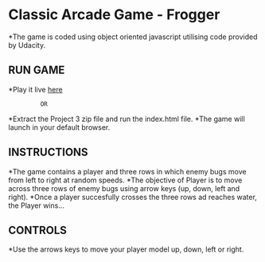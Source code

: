 # Classic Arcade Game - Frogger

*The game is coded using object oriented javascript utilising code provided by Udacity.

## RUN GAME
*Play it live [here](https://vaibhavmanni.github.io/frogger-game/) 
             
             OR
             
*Extract the Project 3 zip file and run the index.html file.
*The game will launch in your default browser.


## INSTRUCTIONS
*The game contains a player and three rows in which enemy bugs move from left to right at random speeds.
*The objective of Player is to move across three rows of enemy bugs  using arrow keys (up, down, left and right).
*Once a player succesfully crosses the three rows ad reaches water, the Player wins...


##  CONTROLS
*Use the arrows keys to move your player model up, down, left or right.
